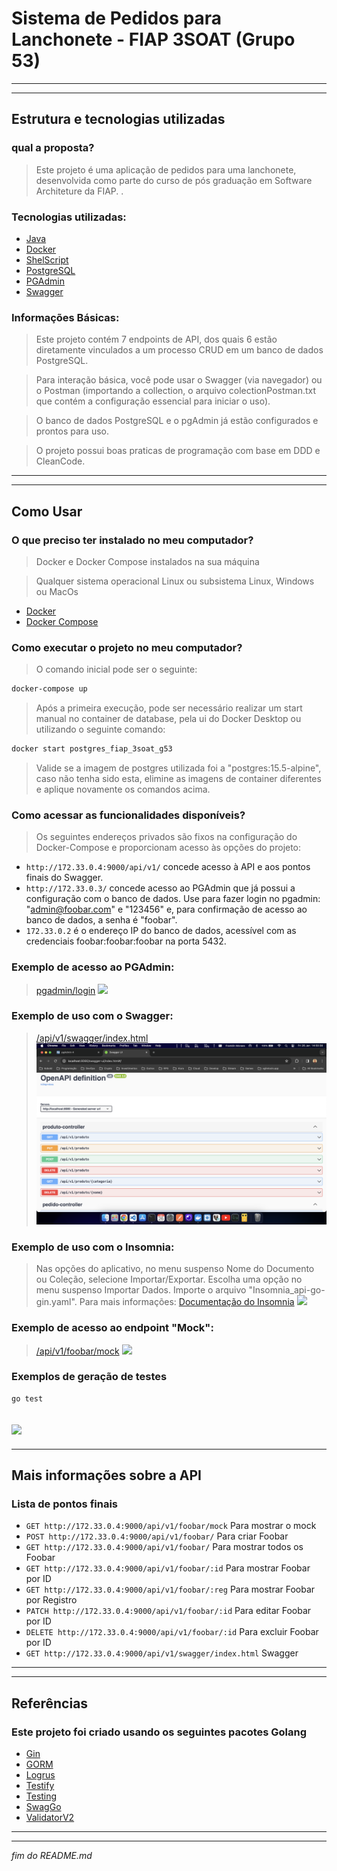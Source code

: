 # Sistema de Pedidos para Lanchonete - FIAP 3SOAT (Grupo 53)
---
---
## Estrutura e tecnologias utilizadas
### qual a proposta?
>Este projeto é uma aplicação de pedidos para uma lanchonete, desenvolvida como parte do curso de pós graduação em Software Architeture da FIAP.
.

### Tecnologias utilizadas:
- [Java](https://dev.java/learn/)
- [Docker](https://docs.docker.com/get-started/)
- [ShelScript](https://www.shellscript.sh/)
- [PostgreSQL](https://www.postgresql.org/about/)
- [PGAdmin](https://www.pgadmin.org/docs/)
- [Swagger](https://swagger.io/solutions/api-documentation/)

### Informações Básicas:
> Este projeto contém 7 endpoints de API, dos quais 6 estão diretamente vinculados a um processo CRUD em um banco de dados PostgreSQL.

> Para interação básica, você pode usar o Swagger (via navegador) ou o Postman (importando a collection, o arquivo colectionPostman.txt que contém a configuração essencial para iniciar o uso).

> O banco de dados PostgreSQL e o pgAdmin já estão configurados e prontos para uso.

> O projeto possui boas praticas de programação com base em DDD e CleanCode.

---
---
## Como Usar
### O que preciso ter instalado no meu computador?
> Docker e Docker Compose instalados na sua máquina

> Qualquer sistema operacional Linux ou subsistema Linux, Windows ou MacOs

- [Docker](https://docs.docker.com/get-started/)
- [Docker Compose](https://docs.docker.com/compose/install/)

### Como executar o projeto no meu computador?
> O comando inicial pode ser o seguinte:
```sh
docker-compose up
``````
> Após a primeira execução, pode ser necessário realizar um start manual no container de database, pela ui do Docker Desktop ou utilizando o seguinte comando:
```sh
docker start postgres_fiap_3soat_g53
```
> Valide se a imagem de postgres utilizada foi a "postgres:15.5-alpine", caso não tenha sido esta, elimine as imagens de container diferentes e aplique novamente os comandos acima.

### Como acessar as funcionalidades disponíveis?
> Os seguintes endereços privados são fixos na configuração do Docker-Compose e proporcionam acesso às opções do projeto:

- ``` http://172.33.0.4:9000/api/v1/ ``` concede acesso à API e aos pontos finais do Swagger.
- ``` http://172.33.0.3/ ``` concede acesso ao PGAdmin que já possui a configuração com o banco de dados. Use para fazer login no pgadmin: "admin@foobar.com" e "123456" e, para confirmação de acesso ao banco de dados, a senha é "foobar".
- ``` 172.33.0.2 ``` é o endereço IP do banco de dados, acessível com as credenciais foobar:foobar:foobar na porta 5432.
### Exemplo de acesso ao PGAdmin:
> [pgadmin/login](http://172.33.0.3/login)
![](/img/pgadmin.png)
### Exemplo de uso com o Swagger:
> [/api/v1/swagger/index.html](http://172.33.0.4:9000/api/v1/swagger/index.html)
![](/img/swagger.png)
### Exemplo de uso com o Insomnia:
> Nas opções do aplicativo, no menu suspenso Nome do Documento ou Coleção, selecione Importar/Exportar. Escolha uma opção no menu suspenso Importar Dados. Importe o arquivo "Insomnia_api-go-gin.yaml".
> Para mais informações: [Documentação do Insomnia](https://docs.insomnia.rest/insomnia/import-export-data)
![](/img/insomnia.png)
### Exemplo de acesso ao endpoint "Mock":
> [/api/v1/foobar/mock](http://172.33.0.4:9000/api/v1/foobar/mock)
![](/img/mock.png)
### Exemplos de geração de testes
```sh
go test
```
![](/img/test.png)
---
---
## Mais informações sobre a API
### Lista de pontos finais
- ```GET http://172.33.0.4:9000/api/v1/foobar/mock``` Para mostrar o mock
- ```POST http://172.33.0.4:9000/api/v1/foobar/``` Para criar Foobar
- ```GET http://172.33.0.4:9000/api/v1/foobar/``` Para mostrar todos os Foobar
- ```GET http://172.33.0.4:9000/api/v1/foobar/:id``` Para mostrar Foobar por ID
- ```GET http://172.33.0.4:9000/api/v1/foobar/:reg``` Para mostrar Foobar por Registro
- ```PATCH http://172.33.0.4:9000/api/v1/foobar/:id``` Para editar Foobar por ID
- ```DELETE http://172.33.0.4:9000/api/v1/foobar/:id``` Para excluir Foobar por ID
- ```GET http://172.33.0.4:9000/api/v1/swagger/index.html``` Swagger
---
---
## Referências
### Este projeto foi criado usando os seguintes pacotes Golang
- [Gin](https://pkg.go.dev/github.com/gin-gonic/gin)
- [GORM](https://pkg.go.dev/gorm.io/gorm)
- [Logrus](https://pkg.go.dev/github.com/sirupsen/logrus)
- [Testify](https://pkg.go.dev/github.com/stretchr/testify)
- [Testing](https://pkg.go.dev/testing)
- [SwagGo](https://pkg.go.dev/github.com/swaggo/swag)
- [ValidatorV2](https://pkg.go.dev/gopkg.in/validator.v2@v2.0.1)
---
---
_fim do README.md_
